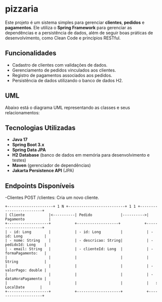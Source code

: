 ﻿# pizzaria

Este projeto é um sistema simples para gerenciar **clientes**, **pedidos** e **pagamentos**. Ele utiliza o **Spring Framework** para gerenciar as dependências e a persistência de dados, além de seguir boas práticas de desenvolvimento, como Clean Code e princípios RESTful.

## **Funcionalidades**
- Cadastro de clientes com validações de dados.
- Gerenciamento de pedidos vinculados aos clientes.
- Registro de pagamentos associados aos pedidos.
- Persistência de dados utilizando o banco de dados H2.

## UML

Abaixo está o diagrama UML representando as classes e seus relacionamentos:

## **Tecnologias Utilizadas**
- **Java 17**
- **Spring Boot 3.x**
- **Spring Data JPA**
- **H2 Database** (banco de dados em memória para desenvolvimento e testes)
- **Maven** (gerenciador de dependências)
- **Jakarta Persistence API** (JPA)

## **Endpoints Disponíveis**
-Clientes
POST /clientes: Cria um novo cliente.


```plaintext
+---------------------+ 1 N +--------------------------+ 1 1 +-------------------------+
| Cliente           |<----------| Pedido             |---------->| Pagamento           |
+-------------------+           +-------------------+           +----------------------+
| - id: Long        |           | - id: Long         |           | - id: Long          |
| - nome: String    |           | - descricao: String|           | - pedidoId: Long    |
| - email: String   |           | - clienteId: Long  |           | - formaPagamento:   |
|                   |           |                    |           |   String            |
|                   |           |                    |           | - valorPago: double |
|                   |           |                    |           | - dataHoraPagamento |
|                   |           |                    |           |   : LocalDate       |
+-------------------+           +--------------------+           +---------------------+

